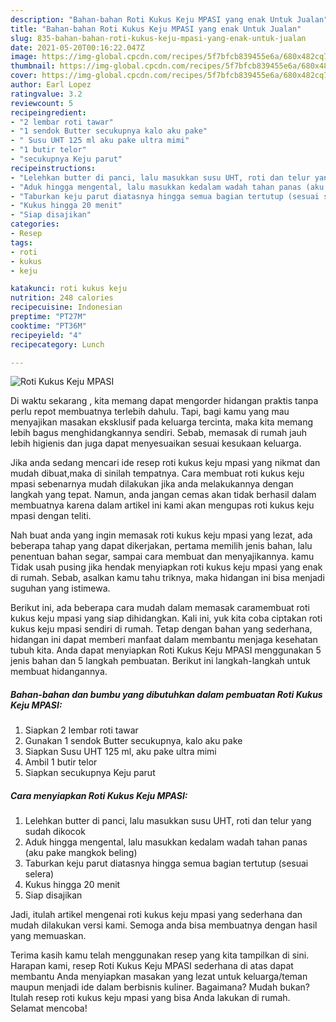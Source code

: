 ```yaml
---
description: "Bahan-bahan Roti Kukus Keju MPASI yang enak Untuk Jualan"
title: "Bahan-bahan Roti Kukus Keju MPASI yang enak Untuk Jualan"
slug: 835-bahan-bahan-roti-kukus-keju-mpasi-yang-enak-untuk-jualan
date: 2021-05-20T00:16:22.047Z
image: https://img-global.cpcdn.com/recipes/5f7bfcb839455e6a/680x482cq70/roti-kukus-keju-mpasi-foto-resep-utama.jpg
thumbnail: https://img-global.cpcdn.com/recipes/5f7bfcb839455e6a/680x482cq70/roti-kukus-keju-mpasi-foto-resep-utama.jpg
cover: https://img-global.cpcdn.com/recipes/5f7bfcb839455e6a/680x482cq70/roti-kukus-keju-mpasi-foto-resep-utama.jpg
author: Earl Lopez
ratingvalue: 3.2
reviewcount: 5
recipeingredient:
- "2 lembar roti tawar"
- "1 sendok Butter secukupnya kalo aku pake"
- " Susu UHT 125 ml aku pake ultra mimi"
- "1 butir telor"
- "secukupnya Keju parut"
recipeinstructions:
- "Lelehkan butter di panci, lalu masukkan susu UHT, roti dan telur yang sudah dikocok"
- "Aduk hingga mengental, lalu masukkan kedalam wadah tahan panas (aku pake mangkok beling)"
- "Taburkan keju parut diatasnya hingga semua bagian tertutup (sesuai selera)"
- "Kukus hingga 20 menit"
- "Siap disajikan"
categories:
- Resep
tags:
- roti
- kukus
- keju

katakunci: roti kukus keju 
nutrition: 248 calories
recipecuisine: Indonesian
preptime: "PT27M"
cooktime: "PT36M"
recipeyield: "4"
recipecategory: Lunch

---
```



![Roti Kukus Keju MPASI](https://img-global.cpcdn.com/recipes/5f7bfcb839455e6a/680x482cq70/roti-kukus-keju-mpasi-foto-resep-utama.jpg)

Di waktu  sekarang , kita memang dapat mengorder hidangan praktis tanpa perlu repot membuatnya terlebih dahulu. Tapi, bagi kamu yang mau menyajikan masakan eksklusif pada keluarga tercinta, maka kita memang lebih bagus menghidangkannya sendiri. Sebab, memasak di rumah jauh lebih higienis dan juga dapat menyesuaikan sesuai kesukaan keluarga.

Jika anda sedang mencari ide resep roti kukus keju mpasi yang nikmat dan mudah dibuat,maka di sinilah tempatnya. Cara membuat roti kukus keju mpasi  sebenarnya mudah dilakukan jika anda melakukannya dengan langkah yang tepat. Namun, anda jangan cemas akan tidak berhasil dalam membuatnya 
karena dalam artikel ini kami akan mengupas roti kukus keju mpasi dengan teliti.  



Nah buat anda yang ingin memasak roti kukus keju mpasi yang lezat, ada beberapa tahap yang dapat dikerjakan, pertama memilih jenis bahan, lalu penentuan bahan segar, sampai cara membuat dan menyajikannya. kamu Tidak usah pusing jika hendak menyiapkan roti kukus keju mpasi yang enak di rumah. Sebab, asalkan kamu  tahu triknya, maka hidangan ini bisa menjadi suguhan yang istimewa.

Berikut ini, ada beberapa cara mudah dalam memasak caramembuat roti kukus keju mpasi yang siap dihidangkan. Kali ini, yuk kita coba ciptakan roti kukus keju mpasi sendiri di rumah. Tetap dengan bahan yang sederhana, hidangan ini dapat memberi manfaat dalam membantu menjaga kesehatan tubuh kita. Anda dapat menyiapkan Roti Kukus Keju MPASI menggunakan 5 jenis bahan dan 5 langkah pembuatan. Berikut ini langkah-langkah untuk membuat hidangannya.

<!--inarticleads1-->

##### Bahan-bahan dan bumbu yang dibutuhkan dalam pembuatan Roti Kukus Keju MPASI:

1. Siapkan 2 lembar roti tawar
1. Gunakan 1 sendok Butter secukupnya, kalo aku pake
1. Siapkan  Susu UHT 125 ml, aku pake ultra mimi
1. Ambil 1 butir telor
1. Siapkan secukupnya Keju parut




<!--inarticleads2-->

##### Cara menyiapkan Roti Kukus Keju MPASI:

1. Lelehkan butter di panci, lalu masukkan susu UHT, roti dan telur yang sudah dikocok
1. Aduk hingga mengental, lalu masukkan kedalam wadah tahan panas (aku pake mangkok beling)
1. Taburkan keju parut diatasnya hingga semua bagian tertutup (sesuai selera)
1. Kukus hingga 20 menit
1. Siap disajikan




Jadi, itulah artikel mengenai  roti kukus keju mpasi  yang sederhana dan mudah dilakukan versi kami. Semoga anda bisa membuatnya dengan hasil yang memuaskan. 

Terima kasih kamu telah menggunakan resep yang kita tampilkan di sini. Harapan kami, resep  Roti Kukus Keju MPASI sederhana di atas dapat membantu Anda menyiapkan masakan yang lezat untuk keluarga/teman maupun menjadi ide dalam berbisnis kuliner. Bagaimana? Mudah bukan? Itulah resep roti kukus keju mpasi yang bisa Anda lakukan di rumah. Selamat mencoba!

